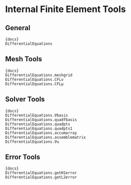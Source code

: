 # Internal Finite Element Tools

## General

```
{docs}
DifferentialEquations
```

## Mesh Tools

```
{docs}
DifferentialEquations.meshgrid
DifferentialEquations.CFLν
DifferentialEquations.CFLμ
```

## Solver Tools

```
{docs}
DifferentialEquations.∇basis
DifferentialEquations.quadfbasis
DifferentialEquations.quadpts
DifferentialEquations.quadpts1
DifferentialEquations.accumarray
DifferentialEquations.assemblematrix
DifferentialEquations.∇u
```

## Error Tools

```
{docs}
DifferentialEquations.getH1error
DifferentialEquations.getL2error
```

